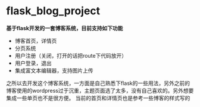 # flask_blog_project
**基于flask开发的一套博客系统，目前支持如下功能**
+ 博客首页，详情页
+ 分页系统
+ 用户注册（关闭，打开的话把route下代码放开）
+ 用户登录，退出
+ 集成富文本编辑器，支持图片上传

之所以去开发这个博客系统，一方面是自己熟悉下flask的一些用法，另外之前的博客使用的wordpress过于沉重，主题页面选了太多，没有自己喜欢的。另外想要集成一些单页也不是很方便。
当前的首页和详情页也是参考一些博客的样式写的

